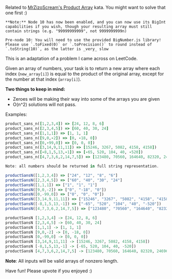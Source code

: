 Related to <a href="https://www.codewars.com/kata/product-array-array-series-number-5">MrZizoScream's Product Array</a> kata. You might want to solve that one first :)

```if:javascript
**Note:** Node 10 has now been enabled, and you can now use its BigInt capabilities if you wish, though your resulting array must still contain strings (e.g. "99999999999", not 9999999999n)

Pre-node 10: You will need to use the provided BigNumber.js library! Please use `.toFixed(0)` or `.toPrecision()` to round instead of `.toString(10)`, as the latter is _very_ slow
```

This is an adaptation of a problem I came across on LeetCode. 

Given an array of numbers, your task is to return a new array where each index (`new_array[i]`) is equal to the product of the original array, except for the number at that index (`array[i]`).

**Two things to keep in mind:**

* Zeroes will be making their way into some of the arrays you are given
* O(n^2) solutions will not pass.

Examples:
```ruby
product_sans_n([1,2,3,4]) => [24, 12, 8, 6]
product_sans_n([2,3,4,5]) => [60, 40, 30, 24]
product_sans_n([1,1,1]) => [1, 1, 1]
product_sans_n([9,0,-2]) => [0, -18, 0])
product_sans_n([0,-99,0]) => [0, 0, 0])
product_sans_n([3,14,9,11,11]) => [15246, 3267, 5082, 4158, 4158])
product_sans_n([-8,1,5,13,-1]) => [-65, 520, 104, 40, -520])
product_sans_n([4,7,3,6,2,14,7,5]) => [123480, 70560, 164640, 82320, 246960, 35280, 70560, 98784]
```
```javascript
Note: all numbers should be returned in full string representation.

productSansN([1,2,3,4]) => ["24", "12", "8", "6"]
productSansN([2,3,4,5]) => ["60", "40", "30", "24"]
productSansN([1,1,1]) => ["1", "1", "1"]
productSansN([9,0,-2]) => ["0", "-18", "0"])
productSansN([0,-99,0]) => ["0", "0", "0"])
productSansN([3,14,9,11,11]) => ["15246", "3267", "5082", "4158", "4158"])
productSansN([-8,1,5,13,-1]) => ["-65", "520", "104", "40", "-520"])
productSansN([4,7,3,6,2,14,7,5]) => ["123480", "70560", "164640", "82320", "246960", "35280", "70560", "98784"]
```
```haskell
productSansN [1,2,3,4] -> [24, 12, 8, 6]
productSansN [2,3,4,5] -> [60, 40, 30, 24]
productSansN [1,1,1] -> [1, 1, 1]
productSansN [9,0,-2] -> [0, -18, 0])
productSansN [0,-99,0] -> [0, 0, 0])
productSansN [3,14,9,11,11] -> [15246, 3267, 5082, 4158, 4158])
productSansN [-8,1,5,13,-1] -> [-65, 520, 104, 40, -520])
productSansN [4,7,3,6,2,14,7,5] -> [123480, 70560, 164640, 82320, 246960, 35280, 70560, 98784]
```

**Note**: All inputs will be valid arrays of nonzero length.

Have fun! Please upvote if you enjoyed :)
